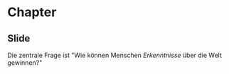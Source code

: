 # Chapter
## Slide

Die zentrale Frage ist "Wie können Menschen _Erkenntnisse_ über die Welt gewinnen?"
